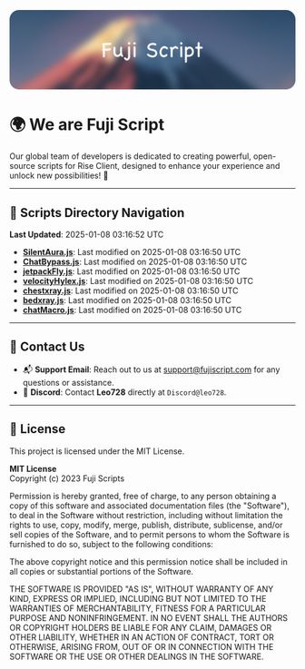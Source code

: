 ![Banner](.github/b.webp)

# 🌍 **We are Fuji Script**

Our global team of developers is dedicated to creating powerful, open-source scripts for Rise Client, designed to enhance your experience and unlock new possibilities! 🌟

---
<!-- SCRIPTS_NAVIGATION_START -->
## 📂 **Scripts Directory Navigation**

**Last Updated**: 2025-01-08 03:16:52 UTC

- **[SilentAura.js](scripts/SilentAura.js)**: Last modified on 2025-01-08 03:16:50 UTC
- **[ChatBypass.js](scripts/ChatBypass.js)**: Last modified on 2025-01-08 03:16:50 UTC
- **[jetpackFly.js](scripts/jetpackFly.js)**: Last modified on 2025-01-08 03:16:50 UTC
- **[velocityHylex.js](scripts/velocityHylex.js)**: Last modified on 2025-01-08 03:16:50 UTC
- **[chestxray.js](scripts/chestxray.js)**: Last modified on 2025-01-08 03:16:50 UTC
- **[bedxray.js](scripts/bedxray.js)**: Last modified on 2025-01-08 03:16:50 UTC
- **[chatMacro.js](scripts/chatMacro.js)**: Last modified on 2025-01-08 03:16:50 UTC

<!-- SCRIPTS_NAVIGATION_END -->

---

## 💬 **Contact Us**  
- 📬 **Support Email**: Reach out to us at [support@fujiscript.com](mailto:support@fujiscript.com) for any questions or assistance.  
- 💬 **Discord**: Contact **Leo728** directly at `Discord@leo728`.

---

## 📜 **License**

This project is licensed under the MIT License.  

**MIT License**  
Copyright (c) 2023 Fuji Scripts  

Permission is hereby granted, free of charge, to any person obtaining a copy of this software and associated documentation files (the "Software"), to deal in the Software without restriction, including without limitation the rights to use, copy, modify, merge, publish, distribute, sublicense, and/or sell copies of the Software, and to permit persons to whom the Software is furnished to do so, subject to the following conditions:  

The above copyright notice and this permission notice shall be included in all copies or substantial portions of the Software.  

THE SOFTWARE IS PROVIDED "AS IS", WITHOUT WARRANTY OF ANY KIND, EXPRESS OR IMPLIED, INCLUDING BUT NOT LIMITED TO THE WARRANTIES OF MERCHANTABILITY, FITNESS FOR A PARTICULAR PURPOSE AND NONINFRINGEMENT. IN NO EVENT SHALL THE AUTHORS OR COPYRIGHT HOLDERS BE LIABLE FOR ANY CLAIM, DAMAGES OR OTHER LIABILITY, WHETHER IN AN ACTION OF CONTRACT, TORT OR OTHERWISE, ARISING FROM, OUT OF OR IN CONNECTION WITH THE SOFTWARE OR THE USE OR OTHER DEALINGS IN THE SOFTWARE.  
